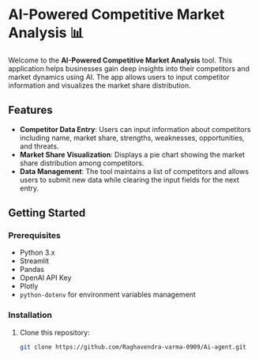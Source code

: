 # AI-Powered Competitive Market Analysis 📊

Welcome to the **AI-Powered Competitive Market Analysis** tool. This application helps businesses gain deep insights into their competitors and market dynamics using AI. The app allows users to input competitor information and visualizes the market share distribution.

## Features

- **Competitor Data Entry**: Users can input information about competitors including name, market share, strengths, weaknesses, opportunities, and threats.
- **Market Share Visualization**: Displays a pie chart showing the market share distribution among competitors.
- **Data Management**: The tool maintains a list of competitors and allows users to submit new data while clearing the input fields for the next entry.

## Getting Started

### Prerequisites

- Python 3.x
- Streamlit
- Pandas
- OpenAI API Key
- Plotly
- `python-dotenv` for environment variables management

### Installation

1. Clone this repository:
   ```bash
   git clone https://github.com/Raghavendra-varma-0909/Ai-agent.git
